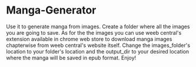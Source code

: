 # Manga-Generator
Use it to generate manga from images.
Create a folder where all the images you are going to save. 
As for the the images you can use weeb central's extension available in chrome web store to download manga images chapterwise from weeb central's website itself.
Change the images_folder's location to your folder's location and the output_dir to your desired location where the manga will be saved in epub format.
Enjoy!

